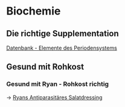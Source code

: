 # Biochemie
## Die richtige Supplementation
[Datenbank - Elemente des Periodensystems](../../Stoffe/Datenbank_Elemente_Des_Periodensystems/DB%20Elements.md#Datenbank%20-%20Elemente%20des%20Periodensystems)

## Gesund mit Rohkost
### Gesund mit Ryan - Rohkost richtig
-> [Ryans Antiparasitäres Salatdressing](../../Rezepte%20und%20Anleitungen/Ryans%20Antiparasitäres%20Salatdressing.md)


